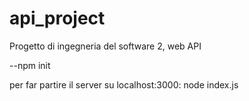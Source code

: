 # api_project
Progetto di ingegneria del software 2, web API

--npm init

per far partire il server su localhost:3000:
node index.js
